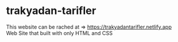 # trakyadan-tarifler
This website can be rached at => https://trakyadantarifler.netlify.app <br />
Web Site that built with only HTML and CSS

